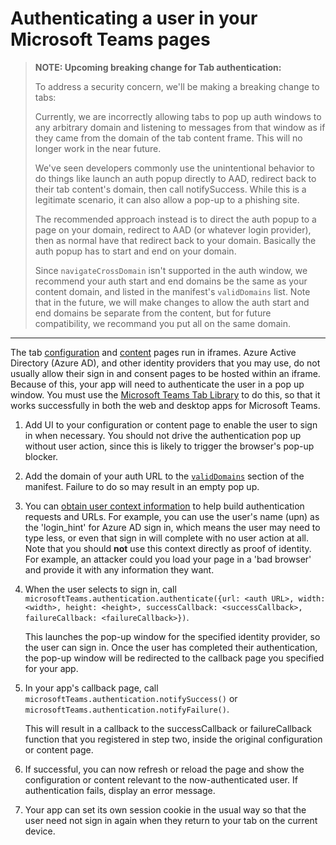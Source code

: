 # Authenticating a user in your Microsoft Teams pages

>**NOTE: Upcoming breaking change for Tab authentication:**
>
> To address a security concern, we'll be making a breaking change to tabs:
>
>Currently, we are incorrectly allowing tabs to pop up auth windows to any arbitrary domain and listening to messages from that window as if they came from the domain of the tab content frame. This will no longer work in the near future.
> 
>We've seen developers commonly use the unintentional behavior to do things like launch an auth popup directly to AAD, redirect back to their tab content's domain, then call notifySuccess. While this is a legitimate scenario, it can also allow a pop-up to a phishing site.
> 
>The recommended approach instead is to direct the auth popup to a page on your domain, redirect to AAD (or whatever login provider), then as normal have that redirect back to your domain. Basically the auth popup has to start and end on your domain.
>
>Since `navigateCrossDomain` isn't supported in the auth window, we recommend your auth start and end domains be the same as your content domain, and listed in the manifest's `validDomains` list.  Note that in the future, we will make changes to allow the auth start and end domains be separate from the content, but for future compatibility, we recommand you put all on the same domain.


---



The tab [configuration](createconfigpage.md) and [content](createcontentpage.md) pages run in iframes.  Azure Active Directory (Azure AD), and other identity providers that you may use, do not usually allow their sign in and consent pages to be hosted within an iframe.  Because of this, your app will need to authenticate the user in a pop up window.  You must use the [Microsoft Teams Tab Library](jslibrary.md) to do this, so that it works successfully in both the web and desktop apps for Microsoft Teams.  

1. Add UI to your configuration or content page to enable the user to sign in when necessary.  You should not drive the authentication pop up without user action, since this is likely to trigger the browser's pop-up blocker.
2. Add the domain of your auth URL to the [`validDomains`](schema.md#validdomains) section of the manifest.  Failure to do so may result in an empty pop up.
3. You can [obtain user context information](getusercontext.md) to help build authentication requests and URLs.  For example, you can use the user's name (upn) as the 'login_hint' for Azure AD sign in, which means the user may need to type less, or even that sign in will complete with no user action at all.  Note that you should **not** use this context directly as proof of identity. For example, an attacker could you load your page in a 'bad browser' and provide it with any information they want.

4. When the user selects to sign in, call `microsoftTeams.authentication.authenticate({url: <auth URL>, width: <width>, height: <height>, successCallback: <successCallback>, failureCallback: <failureCallback>})`.
	
	This launches the pop-up window for the specified identity provider, so the user can sign in. Once the user has completed their authentication, the pop-up window will be redirected to the callback page you specified for your app. 
5. In your app's callback page, call `microsoftTeams.authentication.notifySuccess()` or `microsoftTeams.authentication.notifyFailure()`.
	
	This will result in a callback to the successCallback or failureCallback function that you registered in step two, inside the original configuration or content page.  
6. If successful, you can now refresh or reload the page and show the configuration or content relevant to the now-authenticated user. If authentication fails, display an error message.
7. Your app can set its own session cookie in the usual way so that the user need not sign in again when they return to your tab on the current device.


